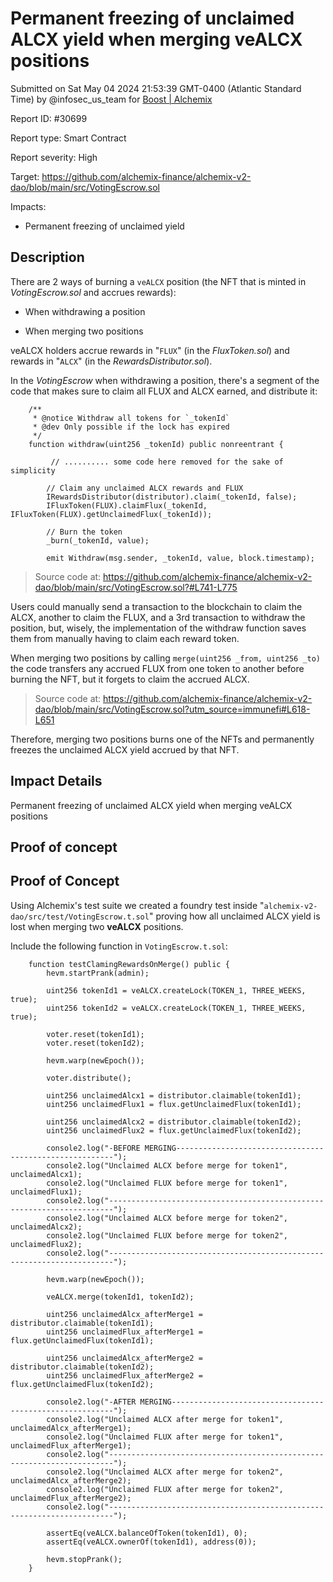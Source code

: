 
# Permanent freezing of unclaimed ALCX yield when merging veALCX positions

Submitted on Sat May 04 2024 21:53:39 GMT-0400 (Atlantic Standard Time) by @infosec_us_team for [Boost | Alchemix](https://immunefi.com/bounty/alchemix-boost/)

Report ID: #30699

Report type: Smart Contract

Report severity: High

Target: https://github.com/alchemix-finance/alchemix-v2-dao/blob/main/src/VotingEscrow.sol

Impacts:
- Permanent freezing of unclaimed yield

## Description
There are 2 ways of burning a `veALCX` position (the NFT that is minted in *VotingEscrow.sol* and accrues rewards):

- When withdrawing a position

- When merging two positions

veALCX holders accrue rewards in "`FLUX`" (in the *FluxToken.sol*) and rewards in "`ALCX`" (in the *RewardsDistributor.sol*).

In the *VotingEscrow* when withdrawing a position, there's a segment of the code that makes sure to claim all FLUX and ALCX earned, and distribute it:

```
    /**
     * @notice Withdraw all tokens for `_tokenId`
     * @dev Only possible if the lock has expired
     */
    function withdraw(uint256 _tokenId) public nonreentrant {

         // .......... some code here removed for the sake of simplicity

        // Claim any unclaimed ALCX rewards and FLUX
        IRewardsDistributor(distributor).claim(_tokenId, false);
        IFluxToken(FLUX).claimFlux(_tokenId, IFluxToken(FLUX).getUnclaimedFlux(_tokenId));

        // Burn the token
        _burn(_tokenId, value);

        emit Withdraw(msg.sender, _tokenId, value, block.timestamp);
```
> Source code at: https://github.com/alchemix-finance/alchemix-v2-dao/blob/main/src/VotingEscrow.sol?#L741-L775

Users could manually send a transaction to the blockchain to claim the ALCX, another to claim the FLUX, and a 3rd transaction to withdraw the position, but, wisely, the implementation of the withdraw function saves them from manually having to claim each reward token.

When merging two positions by calling `merge(uint256 _from, uint256 _to)` the code transfers any accrued FLUX from one token to another before burning the NFT, but it forgets to claim the accrued ALCX.
> Source code at: https://github.com/alchemix-finance/alchemix-v2-dao/blob/main/src/VotingEscrow.sol?utm_source=immunefi#L618-L651

Therefore, merging two positions burns one of the NFTs and permanently freezes the unclaimed ALCX yield accrued by that NFT.

## Impact Details
Permanent freezing of unclaimed ALCX yield when merging veALCX positions
        
## Proof of concept
## Proof of Concept
Using Alchemix's test suite we created a foundry test inside "`alchemix-v2-dao/src/test/VotingEscrow.t.sol`" proving how all unclaimed ALCX yield is lost when merging two **veALCX** positions.

Include the following function in `VotingEscrow.t.sol`:
```
    function testClamingRewardsOnMerge() public {
        hevm.startPrank(admin);

        uint256 tokenId1 = veALCX.createLock(TOKEN_1, THREE_WEEKS, true);
        uint256 tokenId2 = veALCX.createLock(TOKEN_1, THREE_WEEKS, true);

        voter.reset(tokenId1);
        voter.reset(tokenId2);

        hevm.warp(newEpoch());

        voter.distribute();

        uint256 unclaimedAlcx1 = distributor.claimable(tokenId1);
        uint256 unclaimedFlux1 = flux.getUnclaimedFlux(tokenId1);

        uint256 unclaimedAlcx2 = distributor.claimable(tokenId2);
        uint256 unclaimedFlux2 = flux.getUnclaimedFlux(tokenId2);

        console2.log("-BEFORE MERGING--------------------------------------------------------");
        console2.log("Unclaimed ALCX before merge for token1", unclaimedAlcx1);
        console2.log("Unclaimed FLUX before merge for token1", unclaimedFlux1);
        console2.log("-----------------------------------------------------------------------");
        console2.log("Unclaimed ALCX before merge for token2", unclaimedAlcx2);
        console2.log("Unclaimed FLUX before merge for token2", unclaimedFlux2);
        console2.log("-----------------------------------------------------------------------");

        hevm.warp(newEpoch());

        veALCX.merge(tokenId1, tokenId2);

        uint256 unclaimedAlcx_afterMerge1 = distributor.claimable(tokenId1);
        uint256 unclaimedFlux_afterMerge1 = flux.getUnclaimedFlux(tokenId1);

        uint256 unclaimedAlcx_afterMerge2 = distributor.claimable(tokenId2);
        uint256 unclaimedFlux_afterMerge2 = flux.getUnclaimedFlux(tokenId2);

        console2.log("-AFTER MERGING---------------------------------------------------------");
        console2.log("Unclaimed ALCX after merge for token1", unclaimedAlcx_afterMerge1);
        console2.log("Unclaimed FLUX after merge for token1", unclaimedFlux_afterMerge1);
        console2.log("-----------------------------------------------------------------------");
        console2.log("Unclaimed ALCX after merge for token2", unclaimedAlcx_afterMerge2);
        console2.log("Unclaimed FLUX after merge for token2", unclaimedFlux_afterMerge2);
        console2.log("-----------------------------------------------------------------------");

        assertEq(veALCX.balanceOfToken(tokenId1), 0);
        assertEq(veALCX.ownerOf(tokenId1), address(0));

        hevm.stopPrank();
    }

```